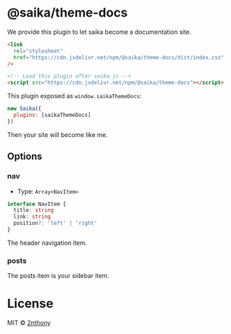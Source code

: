 # @saika/theme-docs

We provide this plugin to let saika become a documentation site.

```html
<link
  rel="stylesheet"
  href="https://cdn.jsdelivr.net/npm/@saika/theme-docs/dist/index.css"
/>

<!-- Load this plugin after saika.js -->
<script src="https://cdn.jsdelivr.net/npm/@saika/theme-docs"></script>
```

This plugin exposed as `window.saikaThemeDocs`:

```js
new Saika({
  plugins: [saikaThemeDocs]
})
```

Then your site will become like me.

## Options

### nav

- Type: `Array<NavItem>`

```ts
interface NavItem {
  title: string
  link: string
  position?: 'left' | 'right'
}
```

The header navigation item.

### posts

The posts item is your sidebar item.

# License

MIT © [2nthony](https://github.com/2nthony)
